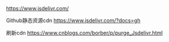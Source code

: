 https://www.jsdelivr.com/

Github静态资源cdn
https://www.jsdelivr.com/?docs=gh

刷新cdn
https://www.cnblogs.com/borber/p/purge_Jsdelivr.html